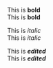 This is **bold**  
This is __bold__

This is *italic*  
This is _italic_

This is ***edited***  
This is ___edited___
